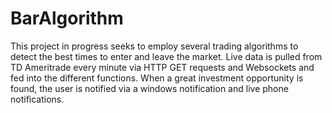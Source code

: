 # BarAlgorithm

This project in progress seeks to employ several trading algorithms to detect the best times to enter and leave the market. Live data is pulled from TD Ameritrade every minute via HTTP GET requests and Websockets and fed into the different functions. When a great investment opportunity is found, the user is notified via a windows notification and live phone notifications.
